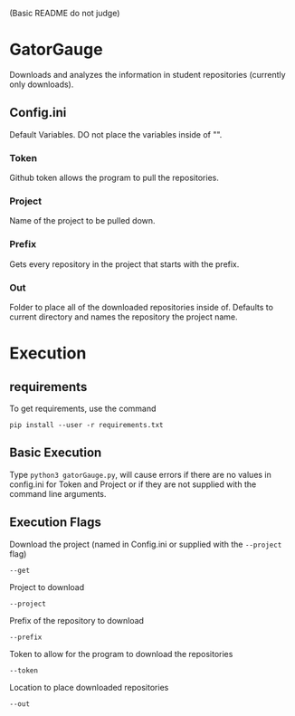 (Basic README do not judge)
# GatorGauge

Downloads and analyzes the information in student repositories (currently only downloads).

## Config.ini

Default Variables. DO not place the variables inside of "".

### Token

Github token allows the program to pull the repositories.

### Project

Name of the project to be pulled down.

### Prefix

Gets every repository in the project that starts with the prefix.

### Out

Folder to place all of the downloaded repositories inside of. Defaults to current directory and names the 
repository the project name.

# Execution

## requirements

To get requirements, use the command 
```
pip install --user -r requirements.txt
```
## Basic Execution

Type ```python3 gatorGauge.py```, will cause errors if there are no values in config.ini for Token and Project 
or if they are not supplied with the command line arguments.

## Execution Flags

Download the project (named in Config.ini or supplied with the ```--project``` flag)
```
--get
```

Project to download
```
--project
```

Prefix of the repository to download
```
--prefix

```

Token to allow for the program to download the repositories
```
--token
```

Location to place downloaded repositories
```
--out
```